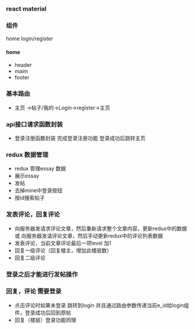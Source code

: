 ### react material  

### 组件
home 
login/register 

#### home 
  - header
  - maim
  - footer 


### 基本路由
 - 主页 ->帖子/我的->Login->register->主页

### api接口请求函数封装  
- 登录注册函数封装 完成登录注册功能 登录成功后跳转主页



### redux 数据管理 
- redux 管理essay 数据 
- 展示essay
- 发帖 
- 去掉mine中登录按钮
- 按id搜索帖子 


### 发表评论，回复评论 
- 向服务器发请求评论文章，然后重新请求整个文章内容，更新redux中的数据 或 向服务器发请评论文章，然后手动更新redux中的评论列表数据
- 发表评论，当前文章评论最后一项level 加1  
- 回复一级评论（回复楼主，增加此楼层数） 
- 回复二级评论 

### 登录之后才能进行发帖操作 


### 回复，评论  需要登录 
- 点击评论时如果未登录 跳转到login 并且通过路由参数传递当前e_id给login组件，登录成功后回到原帖 
- 回复（楼层）登录功能同理  